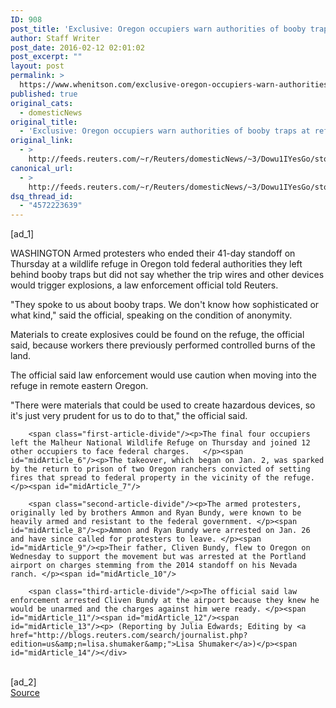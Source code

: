 ```yaml
---
ID: 908
post_title: 'Exclusive: Oregon occupiers warn authorities of booby traps at refuge'
author: Staff Writer
post_date: 2016-02-12 02:01:02
post_excerpt: ""
layout: post
permalink: >
  https://www.whenitson.com/exclusive-oregon-occupiers-warn-authorities-of-booby-traps-at-refuge/
published: true
original_cats:
  - domesticNews
original_title:
  - 'Exclusive: Oregon occupiers warn authorities of booby traps at refuge'
original_link:
  - >
    http://feeds.reuters.com/~r/Reuters/domesticNews/~3/Dowu1IYesGo/story01.htm
canonical_url:
  - >
    http://feeds.reuters.com/~r/Reuters/domesticNews/~3/Dowu1IYesGo/story01.htm
dsq_thread_id:
  - "4572223639"
---
```

 [ad_1]
<br><div id="articleText">
<span id="midArticle_start"/>

<span id="midArticle_0"/><span class="focusParagraph" readability="5"><p><span class="articleLocation">WASHINGTON</span> Armed protesters who ended their 41-day standoff on Thursday at a wildlife refuge in Oregon told federal authorities they left behind booby traps but did not say whether the trip wires and other devices would trigger explosions, a law enforcement official told Reuters.</p></span><span id="midArticle_1"/><p>"They spoke to us about booby traps. We don't know how sophisticated or what kind," said the official, speaking on the condition of anonymity.</p><span id="midArticle_2"/><p>Materials to create explosives could be found on the refuge, the official said, because workers there previously performed controlled burns of the land. </p><span id="midArticle_3"/><p>The official said law enforcement would use caution when moving into the refuge in remote eastern Oregon.</p><span id="midArticle_4"/><p>"There were materials that could be used to create hazardous devices, so it's just very prudent for us to do to that," the official said. </p><span id="midArticle_5"/>
        
        <span class="first-article-divide"/><p>The final four occupiers left the Malheur National Wildlife Refuge on Thursday and joined 12 other occupiers to face federal charges.   </p><span id="midArticle_6"/><p>The takeover, which began on Jan. 2, was sparked by the return to prison of two Oregon ranchers convicted of setting fires that spread to federal property in the vicinity of the refuge.</p><span id="midArticle_7"/>
        
        <span class="second-article-divide"/><p>The armed protesters, originally led by brothers Ammon and Ryan Bundy, were known to be heavily armed and resistant to the federal government. </p><span id="midArticle_8"/><p>Ammon and Ryan Bundy were arrested on Jan. 26 and have since called for protesters to leave. </p><span id="midArticle_9"/><p>Their father, Cliven Bundy, flew to Oregon on Wednesday to support the movement but was arrested at the Portland airport on charges stemming from the 2014 standoff on his Nevada ranch. </p><span id="midArticle_10"/>
        
        <span class="third-article-divide"/><p>The official said law enforcement arrested Cliven Bundy at the airport because they knew he would be unarmed and the charges against him were ready. </p><span id="midArticle_11"/><span id="midArticle_12"/><span id="midArticle_13"/><p> (Reporting by Julia Edwards; Editing by <a href="http://blogs.reuters.com/search/journalist.php?edition=us&amp;n=lisa.shumaker&amp;">Lisa Shumaker</a>)</p><span id="midArticle_14"/></div>
<br>[ad_2]
<br><a href="http://feeds.reuters.com/~r/Reuters/domesticNews/~3/Dowu1IYesGo/story01.htm">Source </a>